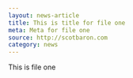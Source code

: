 ```yaml
---
layout: news-article
title: This is title for file one
meta: Meta for file one
source: http://scotbaron.com
category: news
---
```


This is file one